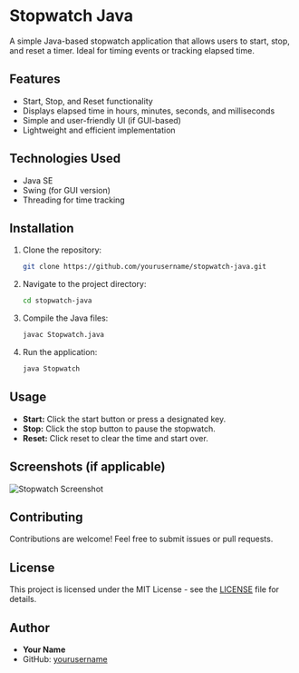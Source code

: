 # Stopwatch Java

A simple Java-based stopwatch application that allows users to start, stop, and reset a timer. Ideal for timing events or tracking elapsed time.

## Features
- Start, Stop, and Reset functionality
- Displays elapsed time in hours, minutes, seconds, and milliseconds
- Simple and user-friendly UI (if GUI-based)
- Lightweight and efficient implementation

## Technologies Used
- Java SE
- Swing (for GUI version)
- Threading for time tracking

## Installation
1. Clone the repository:
   ```bash
   git clone https://github.com/yourusername/stopwatch-java.git
   ```
2. Navigate to the project directory:
   ```bash
   cd stopwatch-java
   ```
3. Compile the Java files:
   ```bash
   javac Stopwatch.java
   ```
4. Run the application:
   ```bash
   java Stopwatch
   ```

## Usage
- **Start:** Click the start button or press a designated key.
- **Stop:** Click the stop button to pause the stopwatch.
- **Reset:** Click reset to clear the time and start over.

## Screenshots (if applicable)
![Stopwatch Screenshot](screenshot.png)

## Contributing
Contributions are welcome! Feel free to submit issues or pull requests.

## License
This project is licensed under the MIT License - see the [LICENSE](LICENSE) file for details.

## Author
- **Your Name**
- GitHub: [yourusername](https://github.com/yourusername)

